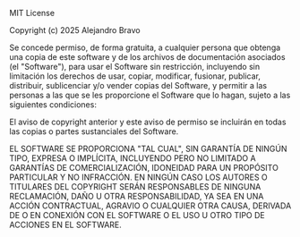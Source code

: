 MIT License

Copyright (c) 2025 Alejandro Bravo

Se concede permiso, de forma gratuita, a cualquier persona que obtenga una copia
de este software y de los archivos de documentación asociados (el "Software"),
para usar el Software sin restricción, incluyendo sin limitación los derechos
de usar, copiar, modificar, fusionar, publicar, distribuir, sublicenciar y/o
vender copias del Software, y permitir a las personas a las que se les proporcione
el Software que lo hagan, sujeto a las siguientes condiciones:

El aviso de copyright anterior y este aviso de permiso se incluirán en todas las
copias o partes sustanciales del Software.

EL SOFTWARE SE PROPORCIONA "TAL CUAL", SIN GARANTÍA DE NINGÚN TIPO, EXPRESA O
IMPLÍCITA, INCLUYENDO PERO NO LIMITADO A GARANTÍAS DE COMERCIALIZACIÓN, IDONEIDAD
PARA UN PROPÓSITO PARTICULAR Y NO INFRACCIÓN. EN NINGÚN CASO LOS AUTORES O
TITULARES DEL COPYRIGHT SERÁN RESPONSABLES DE NINGUNA RECLAMACIÓN, DAÑO U OTRA
RESPONSABILIDAD, YA SEA EN UNA ACCIÓN CONTRACTUAL, AGRAVIO O CUALQUIER OTRA CAUSA,
DERIVADA DE O EN CONEXIÓN CON EL SOFTWARE O EL USO U OTRO TIPO DE ACCIONES EN EL SOFTWARE.
